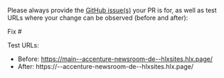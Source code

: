 Please always provide the [GitHub issue(s)](../issues) your PR is for, as well as test URLs where your change can be observed (before and after):

Fix #<gh-issue-id>

Test URLs:
- Before: https://main--accenture-newsroom-de--hlxsites.hlx.page/
- After: https://<branch>--accenture-newsroom-de--hlxsites.hlx.page/

